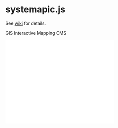 systemapic.js
=============

See [wiki](https://github.com/noerdbiz/systemapic.js/wiki) for details.

GIS Interactive Mapping CMS

![alt tag](public/css/images/systemapic-login-logo.png)
